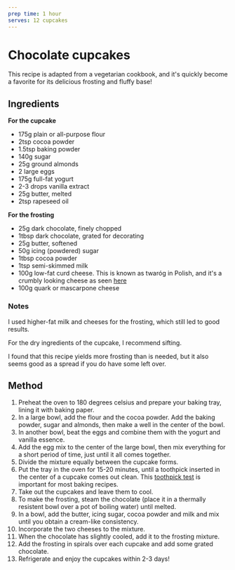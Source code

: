 ```yaml
---
prep time: 1 hour
serves: 12 cupcakes
---
```


# Chocolate cupcakes

This recipe is adapted from a vegetarian cookbook, and it's quickly become a favorite for its delicious frosting and fluffy base!

## Ingredients

**For the cupcake**
* 175g plain or all-purpose flour
* 2tsp cocoa powder
* 1.5tsp baking powder
* 140g sugar
* 25g ground almonds
* 2 large eggs
* 175g full-fat yogurt
* 2-3 drops vanilla extract
* 25g butter, melted
* 2tsp rapeseed oil

**For the frosting**
* 25g dark chocolate, finely chopped
* 1tbsp dark chocolate, grated for decorating
* 25g butter, softened
* 50g icing (powdered) sugar
* 1tbsp cocoa powder
* 1tsp semi-skimmed milk
* 100g low-fat curd cheese. This is known as twaróg in Polish, and it's a crumbly looking cheese as seen [here](https://polishhousewife.com/twarog-polish-farmers-cheese/)
* 100g quark or mascarpone cheese

### Notes
I used higher-fat milk and cheeses for the frosting, which still led to good results.

For the dry ingredients of the cupcake, I recommend sifting.

I found that this recipe yields more frosting than is needed, but it also seems good as a spread if you do have some left over.

## Method

1. Preheat the oven to 180 degrees celsius and prepare your baking tray, lining it with baking paper.
2. In a large bowl, add the flour and the cocoa powder. Add the baking powder, sugar and almonds, then make a well in the center of the bowl.
3. In another bowl, beat the eggs and combine them with the yogurt and vanilla essence.
4. Add the egg mix to the center of the large bowl, then mix everything for a short period of time, just until it all comes together.
5. Divide the mixture equally between the cupcake forms.
6. Put the tray in the oven for 15-20 minutes, until a toothpick inserted in the center of a cupcake comes out clean. This [toothpick test](https://www.cooksillustrated.com/how_tos/10575-how-to-use-the-toothpick-test-to-see-if-baked-goods-are-done) is important for most baking recipes.
7. Take out the cupcakes and leave them to cool.
8. To make the frosting, steam the chocolate (place it in a thermally resistent bowl over a pot of boiling water) until melted.
9. In a bowl, add the butter, icing sugar, cocoa powder and milk and mix until you obtain a cream-like consistency.
10. Incorporate the two cheeses to the mixture.
11. When the chocolate has slightly cooled, add it to the frosting mixture.
12. Add the frosting in spirals over each cupcake and add some grated chocolate.
13. Refrigerate and enjoy the cupcakes within 2-3 days!
